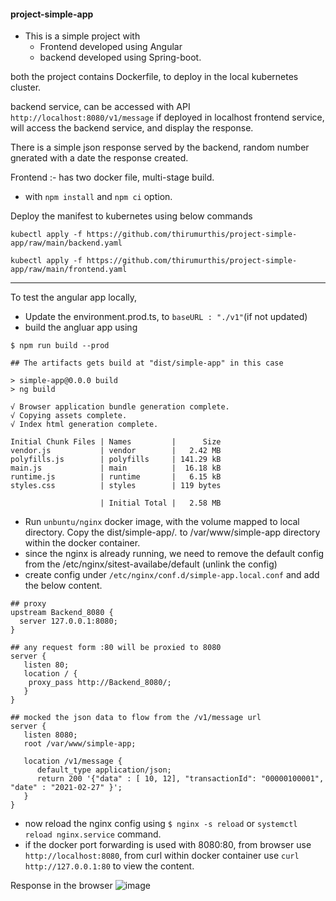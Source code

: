 #### project-simple-app

- This is a simple project with 
   - Frontend developed using Angular
   - backend developed using Spring-boot.
 
 both the project contains Dockerfile, to deploy in the local kubernetes cluster.
 
 backend service, can be accessed with API `http://localhost:8080/v1/message` if deployed in localhost
 frontend service, will access the backend service, and display the response.
 
 There is a simple json response served by the backend, random number gnerated with a date the response created.
 
Frontend :- has two docker file, multi-stage build. 
  - with `npm install` and `npm ci` option.

Deploy the manifest to kubernetes using below commands
```
kubectl apply -f https://github.com/thirumurthis/project-simple-app/raw/main/backend.yaml

kubectl apply -f https://github.com/thirumurthis/project-simple-app/raw/main/frontend.yaml
```

-----------------
To test the angular app locally,
- Update the environment.prod.ts, to ` baseURL : "./v1" `(if not updated)
- build the angluar app using 
```
$ npm run build --prod

## The artifacts gets build at "dist/simple-app" in this case

> simple-app@0.0.0 build
> ng build

√ Browser application bundle generation complete.
√ Copying assets complete.
√ Index html generation complete.

Initial Chunk Files | Names         |      Size
vendor.js           | vendor        |   2.42 MB
polyfills.js        | polyfills     | 141.29 kB
main.js             | main          |  16.18 kB
runtime.js          | runtime       |   6.15 kB
styles.css          | styles        | 119 bytes

                    | Initial Total |   2.58 MB
```

- Run `unbuntu/nginx` docker image, with the volume mapped to local directory. Copy the dist/simple-app/*.* to /var/www/simple-app directory within the docker container.
- since the nginx is already running, we need to remove the default config from the /etc/nginx/sitest-availabe/default (unlink the config)
- create config under `/etc/nginx/conf.d/simple-app.local.conf` and add the below content.
```
## proxy 
upstream Backend_8080 {
  server 127.0.0.1:8080;
}

## any request form :80 will be proxied to 8080 
server {
   listen 80;
   location / {
    proxy_pass http://Backend_8080/;
   }
}

## mocked the json data to flow from the /v1/message url
server {
   listen 8080;
   root /var/www/simple-app;

   location /v1/message {
      default_type application/json;
      return 200 '{"data" : [ 10, 12], "transactionId": "00000100001", "date" : "2021-02-27" }';
   }
}
```
- now reload the nginx config using `$ nginx -s reload` or `systemctl reload nginx.service` command.
- if the docker port forwarding is used with 8080:80, from browser use `http://localhost:8080`, from curl within docker container use `curl http://127.0.0.1:80` to view the content.

Response in the browser
![image](https://user-images.githubusercontent.com/6425536/109375449-a6341200-7871-11eb-9c19-4f46149ecee4.png)

